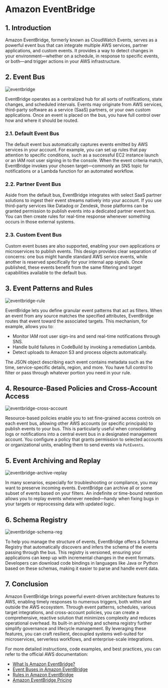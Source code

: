 # Amazon EventBridge

## 1. Introduction
Amazon EventBridge, formerly known as CloudWatch Events, serves as a powerful event bus that can integrate multiple AWS services, partner applications, and custom events. It provides a way to detect changes in your environment—whether on a schedule, in response to specific events, or both—and trigger actions in your AWS infrastructure. 

## 2. Event Bus

![eventbridge](./_assets/eventbridge.png)

EventBridge operates as a centralized hub for all sorts of notifications, state changes, and scheduled intervals. Events may originate from AWS services, third-party software as a service (SaaS) partners, or your own custom applications. Once an event is placed on the bus, you have full control over how and where it should be routed.

### 2.1. Default Event Bus
The default event bus automatically captures events emitted by AWS services in your account. For example, you can set up rules that pay attention to specific conditions, such as a successful EC2 instance launch or an IAM root user signing in to the console. When the event criteria match, EventBridge invokes your chosen target—commonly an SNS topic for notifications or a Lambda function for an automated workflow.

### 2.2. Partner Event Bus
Aside from the default bus, EventBridge integrates with select SaaS partner solutions to ingest their event streams natively into your account. If you use third-party services like Datadog or Zendesk, those platforms can be granted permission to publish events into a dedicated partner event bus. You can then create rules for real-time response whenever something occurs in those external systems.

### 2.3. Custom Event Bus
Custom event buses are also supported, enabling your own applications or microservices to publish events. This design provides clear separation of concerns: one bus might handle standard AWS service events, while another is reserved specifically for your internal app signals. Once published, these events benefit from the same filtering and target capabilities available to the default bus.
## 3. Event Patterns and Rules

![eventbridge-rule](./_assets/eventbridge-rule.png)

EventBridge lets you define granular event patterns that act as filters. When an event from any source matches the specified attributes, EventBridge routes that event toward the associated targets. This mechanism, for example, allows you to:

- Monitor IAM root user sign-ins and send real-time notifications through SNS.
- Handle build failures in CodeBuild by invoking a remediation Lambda.
- Detect uploads to Amazon S3 and process objects automatically.

The JSON object describing each event contains metadata such as the time, service-specific details, region, and more. You have full control to filter or pass through whatever portion you need in your rule.

## 4. Resource-Based Policies and Cross-Account Access

![eventbridge-cross-account](./_assets/eventbridge-cross-account.png)

Resource-based policies enable you to set fine-grained access controls on each event bus, allowing other AWS accounts (or specific principals) to publish events to your bus. This is particularly useful when consolidating logs or notifications into a central event bus in a designated management account. You configure a policy that grants permission to selected accounts or organizational units, enabling them to send events via `PutEvents`.

## 5. Event Archiving and Replay
![eventbridge-archive-replay](./_assets/eventbridge-archive-replay.png)

In many scenarios, especially for troubleshooting or compliance, you may want to preserve incoming events. EventBridge can archive all or some subset of events based on your filters. An indefinite or time-bound retention allows you to replay events whenever needed—handy when fixing bugs in your targets or reprocessing data with updated logic.

## 6. Schema Registry

![eventbridge-schema-reg](./_assets/eventbridge-schema-reg.png)

To help you manage the structure of events, EventBridge offers a Schema Registry that automatically discovers and infers the schema of the events passing through the bus. This registry is versioned, ensuring your applications can keep up with incremental changes in the event formats. Developers can download code bindings in languages like Java or Python based on these schemas, making it easier to parse and handle event data.

## 7. Conclusion

Amazon EventBridge brings powerful event-driven architecture features to AWS, enabling timely responses to numerous triggers, both within and outside the AWS ecosystem. Through event patterns, schedules, various target integrations, and cross-account policies, you can create a comprehensive, reactive solution that minimizes complexity and reduces operational overhead. Its built-in archiving and schema registry further simplify governance and lifecycle management. By leveraging these features, you can craft resilient, decoupled systems well-suited for microservices, serverless workflows, and enterprise-scale integrations.

For more detailed instructions, code examples, and best practices, you can refer to the official AWS documentation:

- [What Is Amazon EventBridge?](https://docs.aws.amazon.com/eventbridge/latest/userguide/what-is-amazon-eventbridge.html)
- [Event Buses in Amazon EventBridge](https://docs.aws.amazon.com/eventbridge/latest/userguide/eb-event-bus.html)
- [Rules in Amazon EventBridge](https://docs.aws.amazon.com/eventbridge/latest/userguide/eb-rules.html)
- [Amazon EventBridge Pricing](https://aws.amazon.com/eventbridge/pricing/)
